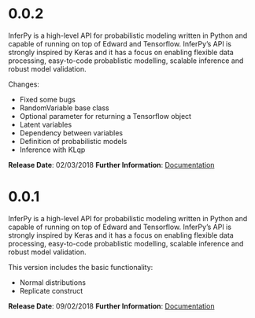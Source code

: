 0.0.2
=====
InferPy is a high-level API for probabilistic modeling written in Python and capable of running on top of
Edward and Tensorflow. InferPy’s API is strongly inspired by Keras and it has a focus on enabling flexible
data processing, easy-to-code probablistic modelling, scalable inference and robust model validation.

Changes:
- Fixed some bugs
- RandomVariable base class
- Optional parameter for returning a Tensorflow object
- Latent variables
- Dependency between variables
- Definition of probabilistic models
- Inference with KLqp

**Release Date**: 02/03/2018
**Further Information**: [Documentation](http://inferpy.readthedocs.io/)




0.0.1
============
InferPy is a high-level API for probabilistic modeling written in Python and capable of running on top of
Edward and Tensorflow. InferPy’s API is strongly inspired by Keras and it has a focus on enabling flexible
data processing, easy-to-code probablistic modelling, scalable inference and robust model validation.

This version includes the basic functionality:

- Normal distributions
- Replicate construct

**Release Date**: 09/02/2018
**Further Information**: [Documentation](http://inferpy.readthedocs.io/)